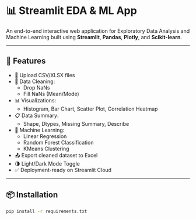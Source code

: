 # 📊 Streamlit EDA & ML App

An end-to-end interactive web application for Exploratory Data Analysis and Machine Learning built using **Streamlit**, **Pandas**, **Plotly**, and **Scikit-learn**.

---

## 🚀 Features

- 📁 Upload CSV/XLSX files
- 🧹 Data Cleaning:
  - Drop NaNs
  - Fill NaNs (Mean/Mode)
- 📊 Visualizations:
  - Histogram, Bar Chart, Scatter Plot, Correlation Heatmap
- 📋 Data Summary:
  - Shape, Dtypes, Missing Summary, Describe
- 🧠 Machine Learning:
  - Linear Regression
  - Random Forest Classification
  - KMeans Clustering
- 📤 Export cleaned dataset to Excel
- 🌗 Light/Dark Mode Toggle
- ✅ Deployment-ready on Streamlit Cloud

---

## 📦 Installation

```bash
pip install -r requirements.txt
